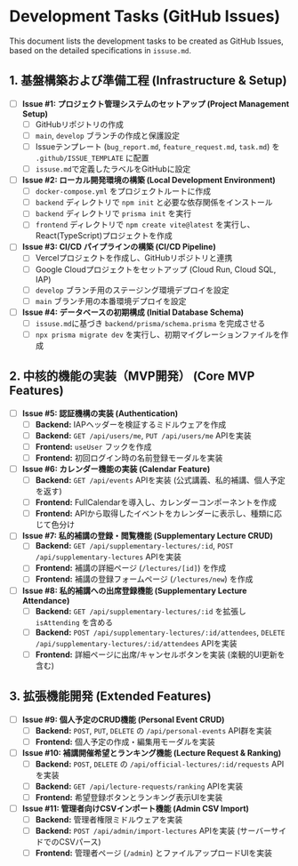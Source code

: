 # Development Tasks (GitHub Issues)

This document lists the development tasks to be created as GitHub Issues, based on the detailed specifications in `issuse.md`.

## 1. 基盤構築および準備工程 (Infrastructure & Setup)

- [ ] **Issue #1: プロジェクト管理システムのセットアップ (Project Management Setup)**
    - [ ] GitHubリポジトリの作成
    - [ ] `main`, `develop` ブランチの作成と保護設定
    - [ ] Issueテンプレート (`bug_report.md`, `feature_request.md`, `task.md`) を `.github/ISSUE_TEMPLATE` に配置
    - [ ] `issuse.md`で定義したラベルをGitHubに設定

- [ ] **Issue #2: ローカル開発環境の構築 (Local Development Environment)**
    - [ ] `docker-compose.yml` をプロジェクトルートに作成
    - [ ] `backend` ディレクトリで `npm init` と必要な依存関係をインストール
    - [ ] `backend` ディレクトリで `prisma init` を実行
    - [ ] `frontend` ディレクトリで `npm create vite@latest` を実行し、React(TypeScript)プロジェクトを作成

- [ ] **Issue #3: CI/CD パイプラインの構築 (CI/CD Pipeline)**
    - [ ] Vercelプロジェクトを作成し、GitHubリポジトリと連携
    - [ ] Google Cloudプロジェクトをセットアップ (Cloud Run, Cloud SQL, IAP)
    - [ ] `develop` ブランチ用のステージング環境デプロイを設定
    - [ ] `main` ブランチ用の本番環境デプロイを設定

- [ ] **Issue #4: データベースの初期構成 (Initial Database Schema)**
    - [ ] `issuse.md`に基づき `backend/prisma/schema.prisma` を完成させる
    - [ ] `npx prisma migrate dev` を実行し、初期マイグレーションファイルを作成

## 2. 中核的機能の実装（MVP開発） (Core MVP Features)

- [ ] **Issue #5: 認証機構の実装 (Authentication)**
    - [ ] **Backend:** IAPヘッダーを検証するミドルウェアを作成
    - [ ] **Backend:** `GET /api/users/me`, `PUT /api/users/me` APIを実装
    - [ ] **Frontend:** `useUser` フックを作成
    - [ ] **Frontend:** 初回ログイン時の名前登録モーダルを実装

- [ ] **Issue #6: カレンダー機能の実装 (Calendar Feature)**
    - [ ] **Backend:** `GET /api/events` APIを実装 (公式講義、私的補講、個人予定を返す)
    - [ ] **Frontend:** FullCalendarを導入し、カレンダーコンポーネントを作成
    - [ ] **Frontend:** APIから取得したイベントをカレンダーに表示し、種類に応じて色分け

- [ ] **Issue #7: 私的補講の登録・閲覧機能 (Supplementary Lecture CRUD)**
    - [ ] **Backend:** `GET /api/supplementary-lectures/:id`, `POST /api/supplementary-lectures` APIを実装
    - [ ] **Frontend:** 補講の詳細ページ (`/lectures/[id]`) を作成
    - [ ] **Frontend:** 補講の登録フォームページ (`/lectures/new`) を作成

- [ ] **Issue #8: 私的補講への出席登録機能 (Supplementary Lecture Attendance)**
    - [ ] **Backend:** `GET /api/supplementary-lectures/:id` を拡張し `isAttending` を含める
    - [ ] **Backend:** `POST /api/supplementary-lectures/:id/attendees`, `DELETE /api/supplementary-lectures/:id/attendees` APIを実装
    - [ ] **Frontend:** 詳細ページに出席/キャンセルボタンを実装 (楽観的UI更新を含む)

## 3. 拡張機能開発 (Extended Features)

- [ ] **Issue #9: 個人予定のCRUD機能 (Personal Event CRUD)**
    - [ ] **Backend:** `POST`, `PUT`, `DELETE` の `/api/personal-events` API群を実装
    - [ ] **Frontend:** 個人予定の作成・編集用モーダルを実装

- [ ] **Issue #10: 補講開催希望とランキング機能 (Lecture Request & Ranking)**
    - [ ] **Backend:** `POST`, `DELETE` の `/api/official-lectures/:id/requests` APIを実装
    - [ ] **Backend:** `GET /api/lecture-requests/ranking` APIを実装
    - [ ] **Frontend:** 希望登録ボタンとランキング表示UIを実装

- [ ] **Issue #11: 管理者向けCSVインポート機能 (Admin CSV Import)**
    - [ ] **Backend:** 管理者権限ミドルウェアを実装
    - [ ] **Backend:** `POST /api/admin/import-lectures` APIを実装 (サーバーサイドでのCSVパース)
    - [ ] **Frontend:** 管理者ページ (`/admin`) とファイルアップロードUIを実装
